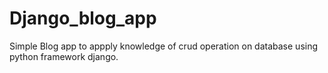 # Django_blog_app
Simple Blog app to appply knowledge of crud operation on database using python framework django.
